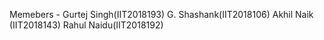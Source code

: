 Memebers - 
Gurtej Singh(IIT2018193) 
G. Shashank(IIT2018106) 
Akhil Naik (IIT2018143) 
Rahul Naidu(IIT2018192)
